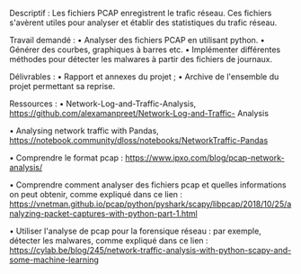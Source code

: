 Descriptif :
Les fichiers PCAP enregistrent le trafic réseau. Ces fichiers s'avèrent utiles pour analyser et établir des
statistiques du trafic réseau.

Travail demandé :
• Analyser des fichiers PCAP en utilisant python.
• Générer des courbes, graphiques à barres etc.
• Implémenter différentes méthodes pour détecter les malwares à partir des fichiers de journaux.

Délivrables :
• Rapport et annexes du projet ;
• Archive de l'ensemble du projet permettant sa reprise.

Ressources :
• Network-Log-and-Traffic-Analysis, https://github.com/alexamanpreet/Network-Log-and-Traffic-
Analysis

• Analysing network traffic with Pandas,
https://notebook.community/dloss/notebooks/NetworkTraffic-Pandas

• Comprendre le format pcap : https://www.ipxo.com/blog/pcap-network-analysis/

• Comprendre comment analyser des fichiers pcap et quelles informations on peut obtenir, comme expliqué dans ce lien : https://vnetman.github.io/pcap/python/pyshark/scapy/libpcap/2018/10/25/analyzing-packet-captures-with-python-part-1.html

• Utiliser l'analyse de pcap pour la forensique réseau : par exemple, détecter les malwares, comme expliqué dans ce lien : https://cylab.be/blog/245/network-traffic-analysis-with-python-scapy-and-some-machine-learning
